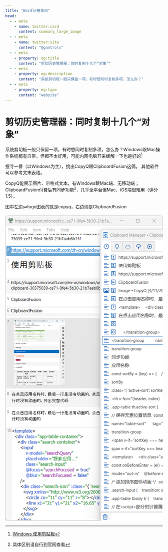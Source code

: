 ```yaml
---
title: "Wordle猜单词"
head:
  - - meta
    - name: twitter:card
      content: summary_large_image
  - - meta
    - name: twitter:site
      content: "@gantrols"
  - - meta
    - property: og:title
      content: "剪切历史管理器：同时复制十几个“对象”"
  - - meta
    - property: og:description
      content: "系统剪切板一般只保留一项，有时想同时复制多项，怎么办？"
  - - meta
    - property: og:type
      content: "website"
---
```


# 剪切历史管理器：同时复制十几个“对象”

系统剪切板一般只保留一项，有时想同时复制多项，怎么办？Windows跟Mac操作系统都有自带，但都不太好用，可能内网电脑开来缓解一下也是好的[^1]

搜寻一番（以Windows为主），挑出CopyQ跟ClipboardFusion这俩。 其他软件可以参考文末表格。

CopyQ能展示图片、带格式文本，有Windows跟Mac端、无移动端；ClipboardFusion付费后有同步功能[^2]，几乎全平台但Mac、iOS端很难用（评分1.5）。

图中左边✂️logo图表的就是copyq，右边则是ClipboardFusion

![CopyQ能展示图片、带格式文本](img_1.png)

[//]: # (怎么搜索图片)

<ClipboardCompare />

<script setup>
    import ClipboardCompare from "./ClipboardCompare.vue";
</script>

[^1]: [Windows 使用剪贴板](https://support.microsoft.com/zh-cn/windows/使用剪贴板-30375039-ce71-9fe4-5b30-21b7aab6b13f)
[^2]: 具体区别请自行到官网查看
